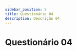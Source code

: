 ```yaml
---
sidebar_position: 5
title: Questionário 04
description: Descrição 04
---
```


# Questionário 04
